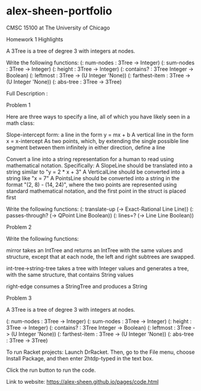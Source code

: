 # alex-sheen-portfolio

CMSC 15100 at The University of Chicago

Homework 1 Highlights

A 3Tree is a tree of degree 3 with integers at nodes.

Write the following functions:
(: num-nodes : 3Tree -> Integer)
(: sum-nodes : 3Tree -> Integer)
(: height : 3Tree -> Integer)
(: contains? : 3Tree Integer -> Boolean)
(: leftmost : 3Tree -> (U Integer 'None))
(: farthest-item : 3Tree -> (U Integer 'None))
(: abs-tree : 3Tree -> 3Tree)


Full Description :

Problem 1

Here are three ways to specify a line, all of which you have likely seen in a math class:

Slope-intercept form: a line in the form y = mx + b
A vertical line in the form x = x-intercept
As two points, which, by extending the single possible line segment between them infinitely in either direction, define a line

Convert a line into a string representation for a human to read using mathematical notation. Specifically:
A SlopeLine should be translated into a string similar to "y = 2 * x + 3"
A VerticalLine should be converted into a string like "x = 7"
A PointsLine should be converted into a string in the format "(2, 8) - (14, 24)", where the two points are represented using standard mathematical notation, and the first point in the struct is placed first

Write the following functions:
(: translate-up (-> Exact-Rational Line Line))
(: passes-through? (-> QPoint Line Boolean))
(: lines=? (-> Line Line Boolean))

Problem 2

Write the following functions:

mirror takes an IntTree and returns an IntTree with the same values and structure, except that at each node, the left and right subtrees are swapped.

int-tree->string-tree takes a tree with Integer values and generates a tree, with the same structure, that contains String values

right-edge consumes a StringTree and produces a String

Problem 3

A 3Tree is a tree of degree 3 with integers at nodes.

(: num-nodes : 3Tree -> Integer)
(: sum-nodes : 3Tree -> Integer)
(: height : 3Tree -> Integer)
(: contains? : 3Tree Integer -> Boolean)
(: leftmost : 3Tree -> (U Integer 'None))
(: farthest-item : 3Tree -> (U Integer 'None))
(: abs-tree : 3Tree -> 3Tree)




To run Racket projects:
  Launch DrRacket. Then, go to the File menu, choose Install Package, and then enter 2htdp-typed in the text box.

  Click the run button to run the code.

Link to website:
https://alex-sheen.github.io/pages/code.html

